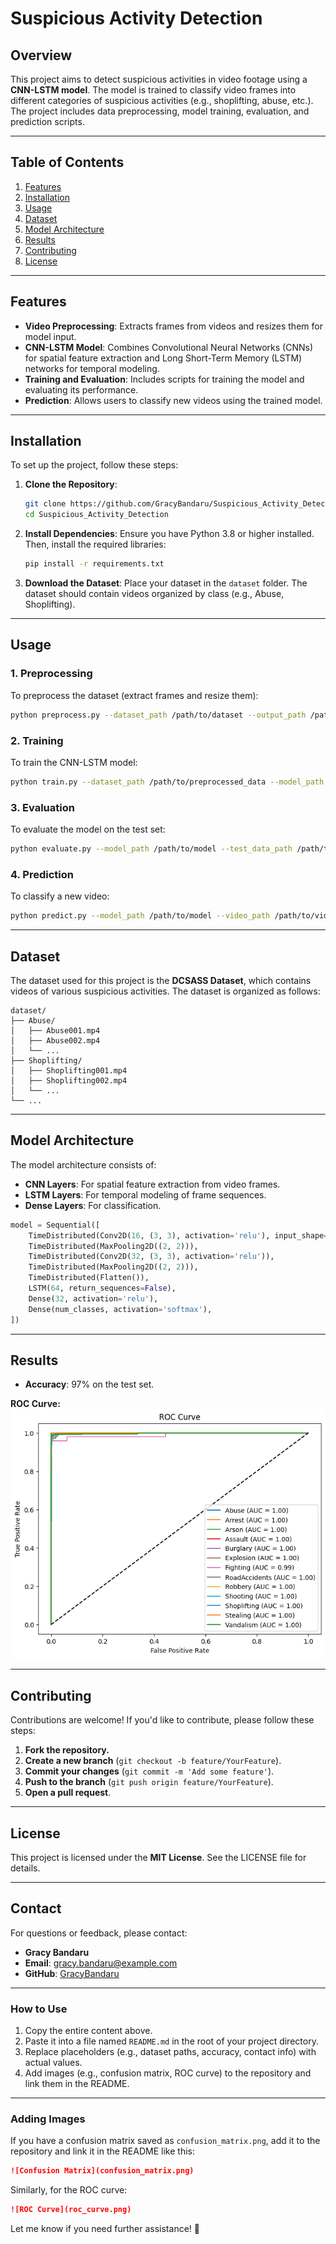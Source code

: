 # Suspicious Activity Detection

## Overview
This project aims to detect suspicious activities in video footage using a **CNN-LSTM model**. The model is trained to classify video frames into different categories of suspicious activities (e.g., shoplifting, abuse, etc.). The project includes data preprocessing, model training, evaluation, and prediction scripts.

---

## Table of Contents
1. [Features](#features)
2. [Installation](#installation)
3. [Usage](#usage)
4. [Dataset](#dataset)
5. [Model Architecture](#model-architecture)
6. [Results](#results)
7. [Contributing](#contributing)
8. [License](#license)

---

## Features
- **Video Preprocessing**: Extracts frames from videos and resizes them for model input.
- **CNN-LSTM Model**: Combines Convolutional Neural Networks (CNNs) for spatial feature extraction and Long Short-Term Memory (LSTM) networks for temporal modeling.
- **Training and Evaluation**: Includes scripts for training the model and evaluating its performance.
- **Prediction**: Allows users to classify new videos using the trained model.

---

## Installation
To set up the project, follow these steps:

1. **Clone the Repository**:
   ```bash
   git clone https://github.com/GracyBandaru/Suspicious_Activity_Detection.git
   cd Suspicious_Activity_Detection
   ```

2. **Install Dependencies**:
   Ensure you have Python 3.8 or higher installed. Then, install the required libraries:
   ```bash
   pip install -r requirements.txt
   ```

3. **Download the Dataset**:
   Place your dataset in the `dataset` folder. The dataset should contain videos organized by class (e.g., Abuse, Shoplifting).

---

## Usage

### 1. Preprocessing
To preprocess the dataset (extract frames and resize them):
```bash
python preprocess.py --dataset_path /path/to/dataset --output_path /path/to/output
```

### 2. Training
To train the CNN-LSTM model:
```bash
python train.py --dataset_path /path/to/preprocessed_data --model_path /path/to/save_model
```

### 3. Evaluation
To evaluate the model on the test set:
```bash
python evaluate.py --model_path /path/to/model --test_data_path /path/to/test_data
```

### 4. Prediction
To classify a new video:
```bash
python predict.py --model_path /path/to/model --video_path /path/to/video
```

---

## Dataset
The dataset used for this project is the **DCSASS Dataset**, which contains videos of various suspicious activities. The dataset is organized as follows:

```
dataset/
├── Abuse/
│   ├── Abuse001.mp4
│   ├── Abuse002.mp4
│   └── ...
├── Shoplifting/
│   ├── Shoplifting001.mp4
│   ├── Shoplifting002.mp4
│   └── ...
└── ...
```

---

## Model Architecture
The model architecture consists of:

- **CNN Layers**: For spatial feature extraction from video frames.
- **LSTM Layers**: For temporal modeling of frame sequences.
- **Dense Layers**: For classification.

```python
model = Sequential([
    TimeDistributed(Conv2D(16, (3, 3), activation='relu'), input_shape=(max_frames, img_size[0], img_size[1], 1)),
    TimeDistributed(MaxPooling2D((2, 2))),
    TimeDistributed(Conv2D(32, (3, 3), activation='relu')),
    TimeDistributed(MaxPooling2D((2, 2))),
    TimeDistributed(Flatten()),
    LSTM(64, return_sequences=False),
    Dense(32, activation='relu'),
    Dense(num_classes, activation='softmax'),
])
```

---

## Results
- **Accuracy**: 97% on the test set.



**ROC Curve:**
![ROC Curve](https://raw.githubusercontent.com/GracyBandaru/Suspicious_Activity_Detection/main/roc_curve.png)


---

## Contributing
Contributions are welcome! If you'd like to contribute, please follow these steps:

1. **Fork the repository.**
2. **Create a new branch** (`git checkout -b feature/YourFeature`).
3. **Commit your changes** (`git commit -m 'Add some feature'`).
4. **Push to the branch** (`git push origin feature/YourFeature`).
5. **Open a pull request**.

---

## License
This project is licensed under the **MIT License**. See the LICENSE file for details.

---

## Contact
For questions or feedback, please contact:

- **Gracy Bandaru**
- **Email**: gracy.bandaru@example.com
- **GitHub**: [GracyBandaru](https://github.com/GracyBandaru)

---

### **How to Use**
1. Copy the entire content above.
2. Paste it into a file named `README.md` in the root of your project directory.
3. Replace placeholders (e.g., dataset paths, accuracy, contact info) with actual values.
4. Add images (e.g., confusion matrix, ROC curve) to the repository and link them in the README.

---

### **Adding Images**
If you have a confusion matrix saved as `confusion_matrix.png`, add it to the repository and link it in the README like this:

```markdown
![Confusion Matrix](confusion_matrix.png)
```

Similarly, for the ROC curve:

```markdown
![ROC Curve](roc_curve.png)
```

Let me know if you need further assistance! 🚀

